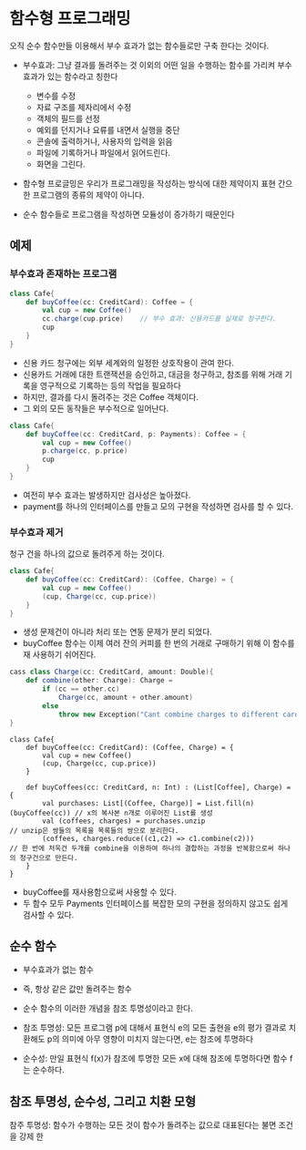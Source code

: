 # 함수형 프로그래밍

오직 순수 함수만들 이용해서 부수 효과가 없는 함수들로만 구축 한다는 것이다.

- 부수효과: 그냥 결과를 돌려주는 것 이외의 어떤 일을 수행하는 함수를 가리켜 부수 효과가 있는 함수라고 칭한다

  - 변수를 수정
  - 자료 구조를 제자리에서 수정
  - 객체의 필드를 선정
  - 예외를 던지거나 요류를 내면서 실행을 중단
  - 콘솔에 출력하거나, 사용자의 입력을 읽음
  - 파일에 기록하거나 파일에서 읽어드린다.
  - 화면을 그린다.

- 함수형 프로글밍은 우리가 프로그래밍을 작성하는 방식에 대한 제약이지 표현 간으한 프로그램의 종류의 제약이 아니다.
- 순수 함수들로 프로그램을 작성하면 모듈성이 증가하기 때문인다

## 예제

### 부수효과 존재하는 프로그램

```Scala
class Cafe{
    def buyCoffee(cc: CreditCard): Coffee = {
        val cup = new Coffee()
        cc.charge(cup.price)    // 부수 효과: 신용카드를 실제로 청구한다.
        cup
    }
}
```

- 신용 카드 청구에는 외부 세계와의 일정한 상호작용이 관여 한다.
- 신용카드 거래에 대한 트랜잭션을 승인하고, 대금을 청구하고, 참조를 위해 거래 기록을 영구적으로 기록하는 등의 작업을 필요하다
- 하지만, 결과를 다시 돌려주는 것은 Coffee 객체이다.
- 그 외의 모든 동작들은 부수적으로 일어난다.

```Scala
class Cafe{
    def buyCoffee(cc: CreditCard, p: Payments): Coffee = {
        val cup = new Coffee()
        p.charge(cc, p.price)
        cup
    }
}
```

- 여전히 부수 효과는 발생하지만 검사성은 높아졌다.
- payment를 하나의 인터페이스를 만들고 모의 구현을 작성하면 검사를 할 수 있다.

### 부수효과 제거

청구 건을 하나의 값으로 돌려주게 하는 것이다.

```Scala
class Cafe{
    def buyCoffee(cc: CreditCard): (Coffee, Charge) = {
        val cup = new Coffee()
        (cup, Charge(cc, cup.price))
    }
}
```

- 생성 문제건이 아니라 처리 또는 연동 문제가 분리 되었다.
- buyCoffee 함수는 이제 여러 잔의 커피를 한 번의 거래로 구매하기 위해 이 함수를 재 사용하기 쉬어진다.

```Scala
cass class Charge(cc: CreditCard, amount: Double){
    def combine(other: Charge): Charge =
        if (cc == other.cc)
            Charge(cc, amount + other.amount)
        else
            throw new Exception("Cant combine charges to different cards")
}
```

```
class Cafe{
    def buyCoffee(cc: CreditCard): (Coffee, Charge) = {
        val cup = new Coffee()
        (cup, Charge(cc, cup.price))
    }

    def buyCoffees(cc: CreditCard, n: Int) : (List[Coffee], Charge) = {
        val purchases: List[(Coffee, Charge)] = List.fill(n)(buyCoffee(cc)) // x의 복사본 n개로 이루어진 List를 생성
        val (coffees, charges) = purchases.unzip                            // unzip은 쌍들의 목록을 목록들의 쌍으로 분리한다.
        (coffees, charges.reduce((c1,c2) => c1.combine(c2)))                // 한 번에 처욱건 두개를 combine을 이용하여 하나의 결합하는 과정을 반복함으로써 하나의 청구건으로 만든다.
    }
}
```

- buyCoffee를 재사용함으로써 사용할 수 있다.
- 두 함수 모두 Payments 인터페이스를 복잡한 모의 구현을 정의하지 않고도 쉽게 검사할 수 있다.

## 순수 함수

- 부수효과가 없는 함수
- 즉, 항상 같은 값만 돌려주는 함수
- 순수 함수의 이러한 개념을 참조 투명성이라고 한다.

- 참조 투명성: 모든 프로그램 p에 대해서 표현식 e의 모든 출현을 e의 평가 결과로 치환해도 p의 의미에 아무 영향이 미치지 않는다면, e는 참조에 투명하다
- 순수성: 만일 표현식 f(x)가 참조에 투명한 모든 x에 대해 참조에 투명하다면 함수 f는 순수하다.

## 참조 투명성, 순수성, 그리고 치환 모형

참주 투명성: 함수가 수행하는 모든 것이 함수가 돌려주는 값으로 대표된다는 불면 조건을 강제 한
